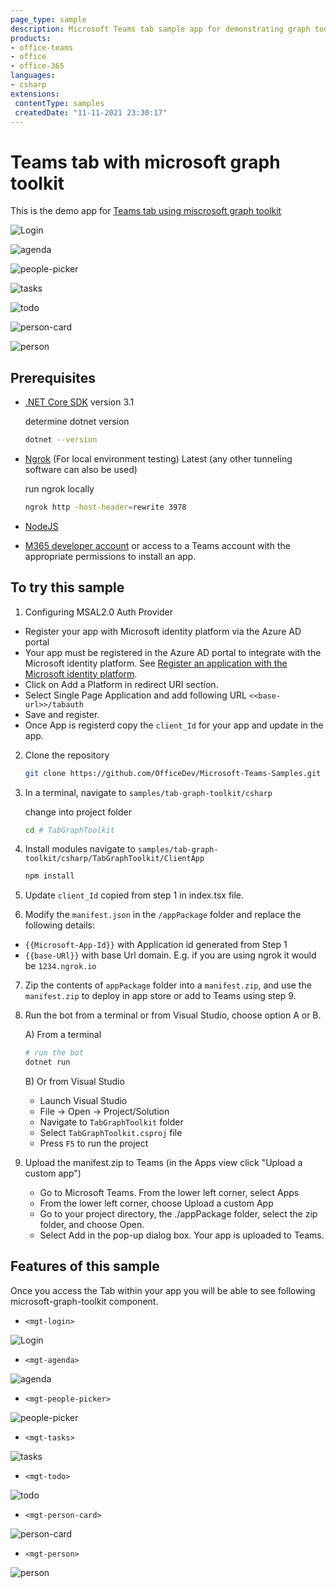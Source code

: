 ```yaml
---
page_type: sample
description: Microsoft Teams tab sample app for demonstrating graph toolkit component
products:
- office-teams
- office
- office-365
languages:
- csharp
extensions:
 contentType: samples
 createdDate: "11-11-2021 23:30:17"
---
```


# Teams tab with microsoft graph toolkit

This is the demo app for [Teams tab using miscrosoft graph toolkit](https://docs.microsoft.com/en-us/graph/toolkit/get-started/build-a-microsoft-teams-tab?tabs=unpkg%2Cjs)

![Login](TabGraphToolkit/Images/login.png)

![agenda](TabGraphToolkit/Images/agenda.png)

![people-picker](TabGraphToolkit/Images/people-picker.png)

![tasks](TabGraphToolkit/Images/tasks.png)

![todo](TabGraphToolkit/Images/todo.png)

![person-card](TabGraphToolkit/Images/person-card.png)

![person](TabGraphToolkit/Images/person.png)

## Prerequisites

- [.NET Core SDK](https://dotnet.microsoft.com/download) version 3.1

  determine dotnet version
  ```bash
  dotnet --version
  ```
- [Ngrok](https://ngrok.com/download) (For local environment testing) Latest (any other tunneling software can also be used)
  
  run ngrok locally
   ```bash
  ngrok http -host-header=rewrite 3978
  ```
  
-  [NodeJS](https://nodejs.org/en/)

-  [M365 developer account](https://docs.microsoft.com/en-us/microsoftteams/platform/concepts/build-and-test/prepare-your-o365-tenant) or access to a Teams account with the appropriate permissions to install an app.

## To try this sample

 1) Configuring MSAL2.0 Auth Provider
 - Register your app with Microsoft identity platform via the Azure AD portal
 - Your app must be registered in the Azure AD portal to integrate with the Microsoft identity platform. See [Register an application with the Microsoft identity platform](https://docs.microsoft.com/en-us/graph/auth-register-app-v2).
 - Click on Add a Platform in redirect URI section.
 - Select Single Page Application and add following URL `<<base-url>>/tabauth`
 - Save and register.
 - Once App is registerd copy the `client_Id` for your app and update in the app.

2) Clone the repository
   ```bash
   git clone https://github.com/OfficeDev/Microsoft-Teams-Samples.git
   ```
   
3) In a terminal, navigate to `samples/tab-graph-toolkit/csharp`

    change into project folder
    ```bash
    cd # TabGraphToolkit
    ```
4) Install modules
 navigate to `samples/tab-graph-toolkit/csharp/TabGraphToolkit/ClientApp`

    ```bash
    npm install
    ```
5) Update `client_Id` copied from step 1 in index.tsx file.  
 
6) Modify the `manifest.json` in the `/appPackage` folder and replace the following details:
  - `{{Microsoft-App-Id}}` with Application id generated from Step 1
  - `{{base-URl}}` with base Url domain. E.g. if you are using ngrok it would be `1234.ngrok.io`

7) Zip the contents of `appPackage` folder into a `manifest.zip`, and use the `manifest.zip` to deploy in app store or add to Teams using step 9.

8) Run the bot from a terminal or from Visual Studio, choose option A or B.
 
   A) From a terminal
     ```bash
     # run the bot
     dotnet run
     ```

   B) Or from Visual Studio
     - Launch Visual Studio
     - File -> Open -> Project/Solution
     - Navigate to `TabGraphToolkit` folder
     - Select `TabGraphToolkit.csproj` file
     - Press `F5` to run the project 

9) Upload the manifest.zip to Teams (in the Apps view click "Upload a custom app")
   - Go to Microsoft Teams. From the lower left corner, select Apps
   - From the lower left corner, choose Upload a custom App
   - Go to your project directory, the ./appPackage folder, select the zip folder, and choose Open.
   - Select Add in the pop-up dialog box. Your app is uploaded to Teams.
   
## Features of this sample
Once you access the Tab within your app you will be able to see following microsoft-graph-toolkit component. 

- `<mgt-login>`

![Login](TabGraphToolkit/Images/login.png)

- `<mgt-agenda>`

![agenda](TabGraphToolkit/Images/agenda.png)

- `<mgt-people-picker>`

![people-picker](TabGraphToolkit/Images/people-picker.png)

- `<mgt-tasks>`

![tasks](TabGraphToolkit/Images/tasks.png)

- `<mgt-todo>`

![todo](TabGraphToolkit/Images/todo.png)

- `<mgt-person-card>`

![person-card](TabGraphToolkit/Images/person-card.png)

- `<mgt-person>`

![person](TabGraphToolkit/Images/person.png)
